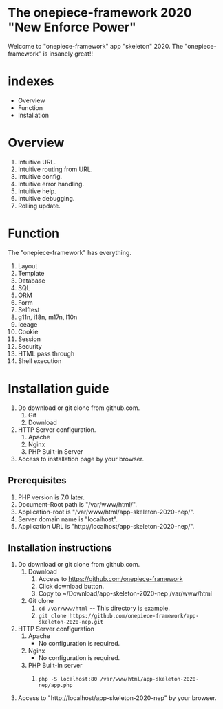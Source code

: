 The onepiece-framework 2020 "New Enforce Power"
===

 Welcome to "onepiece-framework" app "skeleton" 2020.
 The "onepiece-framework" is insanely great!!

# indexes

 * Overview
 * Function
 * Installation

# Overview

 1. Intuitive URL.
 1. Intuitive routing from URL.
 1. Intuitive config.
 1. Intuitive error handling.
 1. Intuitive help.
 1. Intuitive debugging.
 1. Rolling update.

# Function

 The "onepiece-framework" has everything.

<div data-i18n="false">

 1. Layout
 1. Template
 1. Database
 1. SQL
 1. ORM
 1. Form
 1. Selftest
 1. g11n, i18n, m17n, l10n
 1. Iceage
 1. Cookie
 1. Session
 1. Security
 1. HTML pass through
 1. Shell execution

</div>

# Installation guide

 1. Do download or git clone from github.com.
    1. Git
    1. Download
 1. HTTP Server configuration.
    1. Apache
    1. Nginx
    1. PHP Built-in Server
 1. Access to installation page by your browser.

## Prerequisites

 1. PHP version is 7.0 later.
 1. Document-Root path is "/var/www/html/".
 1. Application-root is "/var/www/html/app-skeleton-2020-nep/".
 1. Server domain name is "localhost".
 1. Application URL is "http://localhost/app-skeleton-2020-nep/".

## Installation instructions

 1. Do download or git clone from github.com.
    1. Download
       1. Access to https://github.com/onepiece-framework
       1. Click download button.
       1. Copy to ~/Download/app-skeleton-2020-nep /var/www/html
    1. Git clone
       1. `cd /var/www/html` -- This directory is example.
       1. `git clone https://github.com/onepiece-framework/app-skeleton-2020-nep.git`
 2. HTTP Server configuration
    1. Apache
       - No configuration is required.
    1. Nginx
       - No configuration is required.
    1. PHP Built-in server
       1. ```
          php -S localhost:80 /var/www/html/app-skeleton-2020-nep/app.php
          ```
 3. Access to "http://localhost/app-skeleton-2020-nep" by your browser.
